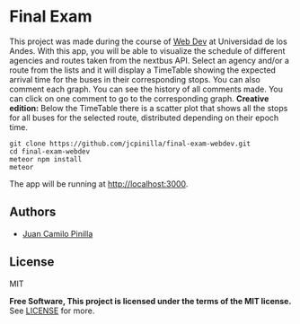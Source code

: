 # Final Exam
This project was made during the course of [Web Dev]( http://johnguerra.co/classes/webDevelopment_spring_2018/) at Universidad de los Andes. With this app, you will be able to visualize the schedule of different agencies and routes taken from the nextbus API. Select an agency and/or a route from the lists and it will display a TimeTable showing the expected arrival time for the buses in their corresponding stops. You can also comment each graph. You can see the history of all comments made. You can click on one comment to go to the corresponding graph. **Creative edition:** Below the TimeTable there is a scatter plot that shows all the stops for all buses for the selected route, distributed depending on their epoch time.
```
git clone https://github.com/jcpinilla/final-exam-webdev.git
cd final-exam-webdev
meteor npm install
meteor
```
The app will be running at [http://localhost:3000](http://localhost:3000).


## Authors
  - [Juan Camilo Pinilla](https://github.com/jcpinilla/)

License
----
MIT

**Free Software, This project is licensed under the terms of the MIT license.**
See [LICENSE](https://raw.githubusercontent.com/jcpinilla/final-exam-webdev/master/LICENSE) for more.
